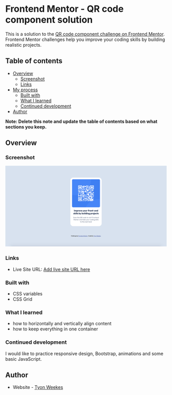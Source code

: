 # Frontend Mentor - QR code component solution

This is a solution to the [QR code component challenge on Frontend Mentor](https://www.frontendmentor.io/challenges/qr-code-component-iux_sIO_H). Frontend Mentor challenges help you improve your coding skills by building realistic projects. 

## Table of contents

- [Overview](#overview)
  - [Screenshot](#screenshot)
  - [Links](#links)
- [My process](#my-process)
  - [Built with](#built-with)
  - [What I learned](#what-i-learned)
  - [Continued development](#continued-development)
- [Author](#author)

**Note: Delete this note and update the table of contents based on what sections you keep.**

## Overview

### Screenshot

![](./screenshot.png)

### Links

- Live Site URL: [Add live site URL here](https://your-live-site-url.com)

### Built with

- CSS variables
- CSS Grid

### What I learned

- how to horizontally and vertically align content
- how to keep everything in one container

### Continued development

I would like to practice responsive design, Bootstrap, animations and some basic JavaScript.

## Author

- Website - [Tyon Weekes](https://www.tyonweekes.com)
